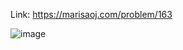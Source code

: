 Link: https://marisaoj.com/problem/163

![image](https://github.com/user-attachments/assets/5ac9fcf0-0782-4099-b7ec-76a87c1327f5)
